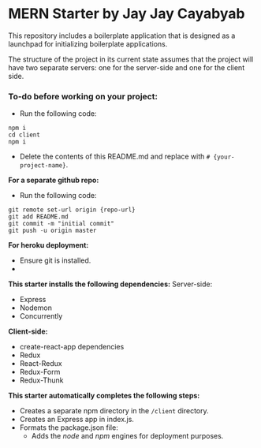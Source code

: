 # MERN Starter by Jay Jay Cayabyab

This repository includes a boilerplate application that is designed as a launchpad for initializing boilerplate applications.

The structure of the project in its current state assumes that the project will have two separate servers: one for the server-side and one for the client side.

### To-do before working on your project:
- Run the following code:
```
npm i
cd client
npm i
```
- Delete the contents of this README.md and replace with `# {your-project-name}`.

**For a separate github repo:**
- Run the following code:
```
git remote set-url origin {repo-url}
git add README.md
git commit -m "initial commit"
git push -u origin master
```

**For heroku deployment:**
- Ensure git is installed.
- 

**This starter installs the following dependencies:**
Server-side:
- Express
- Nodemon
- Concurrently

**Client-side:**
- create-react-app dependencies
- Redux
- React-Redux
- Redux-Form
- Redux-Thunk

**This starter automatically completes the following steps:**
- Creates a separate npm directory in the `/client` directory.
- Creates an Express app in index.js.
- Formats the package.json file:
   - Adds the *node* and *npm* engines for deployment purposes.